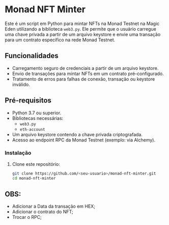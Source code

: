 # Monad NFT Minter

Este é um script em Python para mintar NFTs na Monad Testnet na Magic Eden utilizando a biblioteca `web3.py`. Ele permite que o usuário carregue uma chave privada a partir de um arquivo keystore e envie uma transação para um contrato específico na rede Monad Testnet.

## Funcionalidades
- Carregamento seguro de credenciais a partir de um arquivo keystore.
- Envio de transações para mintar NFTs em um contrato pré-configurado.
- Tratamento de erros para falhas de conexão, transação ou keystore inválido.

## Pré-requisitos
- Python 3.7 ou superior.
- Bibliotecas necessárias:
  - `web3.py`
  - `eth-account`
- Um arquivo keystore contendo a chave privada criptografada.
- Acesso ao endpoint RPC da Monad Testnet (exemplo: via Alchemy).

### Instalação
1. Clone este repositório:
   ```bash
   git clone https://github.com/<seu-usuario>/monad-nft-minter.git
   cd monad-nft-minter

## OBS:
- Adicionar a Data da transação em HEX;
- Adicionar o contrato do NFT;
- Trocar o RPC;

